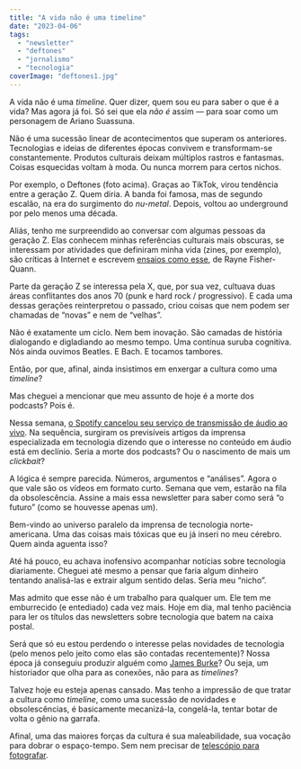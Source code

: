 ```yaml
---
title: "A vida não é uma timeline"
date: "2023-04-06"
tags: 
  - "newsletter"
  - "deftones"
  - "jornalismo"
  - "tecnologia"
coverImage: "deftones1.jpg"
---
```


A vida não é uma _timeline_. Quer dizer, quem sou eu para saber o que é a vida? Mas agora já foi. Só sei que ela _não é_ assim — para soar como um personagem de Ariano Suassuna.

Não é uma sucessão linear de acontecimentos que superam os anteriores. Tecnologias e ideias de diferentes épocas convivem e transformam-se constantemente. Produtos culturais deixam múltiplos rastros e fantasmas. Coisas esquecidas voltam à moda. Ou nunca morrem para certos nichos.

Por exemplo, o Deftones (foto acima). Graças ao TikTok, virou tendência entre a geração Z. Quem diria. A banda foi famosa, mas de segundo escalão, na era do surgimento do _nu-metal_. Depois, voltou ao underground por pelo menos uma década.

Aliás, tenho me surpreendido ao conversar com algumas pessoas da geração Z. Elas conhecem minhas referências culturais mais obscuras, se interessam por atividades que definiram minha vida (zines, por exemplo), são críticas à Internet e escrevem [ensaios como esse](https://internetprincess.substack.com/p/no-good-alone), de Rayne Fisher-Quann.

Parte da geração Z se interessa pela X, que, por sua vez, cultuava duas áreas conflitantes dos anos 70 (punk e hard rock / progressivo). E cada uma dessas gerações reinterpretou o passado, criou coisas que nem podem ser chamadas de “novas” e nem de “velhas”.

Não é exatamente um ciclo. Nem bem inovação. São camadas de história dialogando e digladiando ao mesmo tempo. Uma contínua suruba cognitiva. Nós ainda ouvimos Beatles. E Bach. E tocamos tambores.

Então, por que, afinal, ainda insistimos em enxergar a cultura como uma _timeline_?

Mas cheguei a mencionar que meu assunto de hoje é a morte dos podcasts? Pois é.

Nessa semana, [o Spotify cancelou seu serviço de transmissão de áudio ao vivo](https://www.theverge.com/2023/4/4/23670193/spotify-live-shut-down-obamas-audible-amazon-jay-shetty-iheart). Na sequência, surgiram os previsíveis artigos da imprensa especializada em tecnologia dizendo que o interesse no conteúdo em áudio está em declínio. Seria a morte dos podcasts? Ou o nascimento de mais um _clickbait_?

A lógica é sempre parecida. Números, argumentos e “análises”. Agora o que vale são os vídeos em formato curto. Semana que vem, estarão na fila da obsolescência. Assine a mais essa newsletter para saber como será “o futuro” (como se houvesse apenas um).

Bem-vindo ao universo paralelo da imprensa de tecnologia norte-americana. Uma das coisas mais tóxicas que eu já inseri no meu cérebro. Quem ainda aguenta isso?

Até há pouco, eu achava inofensivo acompanhar notícias sobre tecnologia diariamente. Cheguei até mesmo a pensar que faria algum dinheiro tentando analisá-las e extrair algum sentido delas. Seria meu “nicho”.

Mas admito que esse não é um trabalho para qualquer um. Ele tem me emburrecido (e entediado) cada vez mais. Hoje em dia, mal tenho paciência para ler os títulos das newsletters sobre tecnologia que batem na caixa postal.

Será que só eu estou perdendo o interesse pelas novidades de tecnologia (pelo menos pelo jeito como elas são contadas recentemente)? Nossa época já conseguiu produzir alguém como [James Burke](https://www.imdb.com/title/tt0078588/)? Ou seja, um historiador que olha para as conexões, não para as _timelines_?

Talvez hoje eu esteja apenas cansado. Mas tenho a impressão de que tratar a cultura como _timeline_, como uma sucessão de novidades e obsolescências, é basicamente mecanizá-la, congelá-la, tentar botar de volta o gênio na garrafa.

Afinal, uma das maiores forças da cultura é sua maleabilidade, sua vocação para dobrar o espaço-tempo. Sem nem precisar de [telescópio para fotografar](https://www.businessinsider.com/photos-galaxy-cluster-warps-space-time-james-webb-telescope-shows-2023-4).
